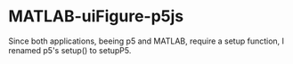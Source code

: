 # MATLAB-uiFigure-p5js

Since both applications, beeing p5 and MATLAB, require a setup function, I renamed p5's setup() to setupP5.
